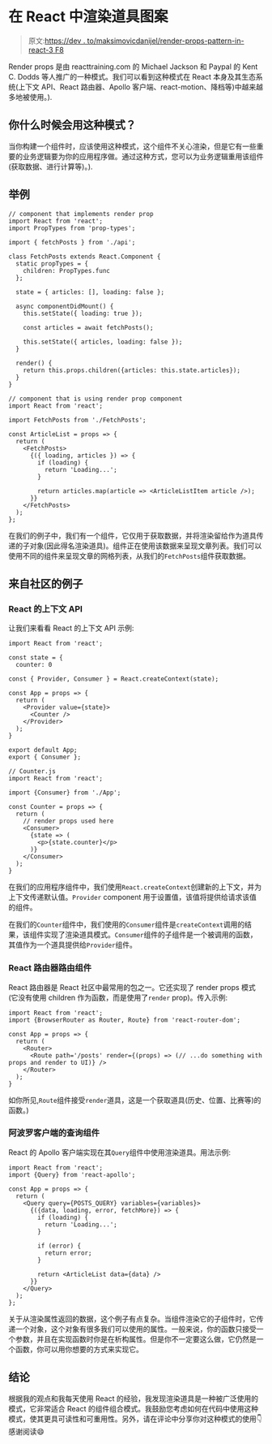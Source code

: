 # 在 React 中渲染道具图案

> 原文:[https://dev . to/maksimovicdanijel/render-props-pattern-in-react-3 F8](https://dev.to/maksimovicdanijel/render-props-pattern-in-react-3f8)

Render props 是由 reacttraining.com 的 Michael Jackson 和 Paypal 的 Kent C. Dodds 等人推广的一种模式。我们可以看到这种模式在 React 本身及其生态系统(上下文 API、React 路由器、Apollo 客户端、react-motion、降档等)中越来越多地被使用。).

## [](#when-would-you-use-this-pattern)你什么时候会用这种模式？

当你构建一个组件时，应该使用这种模式，这个组件不关心渲染，但是它有一些重要的业务逻辑要为你的应用程序做。通过这种方式，您可以为业务逻辑重用该组件(获取数据、进行计算等)。).

## [](#example)举例

```
// component that implements render prop
import React from 'react';
import PropTypes from 'prop-types';

import { fetchPosts } from './api';

class FetchPosts extends React.Component {
  static propTypes = {
    children: PropTypes.func
  };

  state = { articles: [], loading: false };

  async componentDidMount() {
    this.setState({ loading: true });

    const articles = await fetchPosts();

    this.setState({ articles, loading: false });  
  }

  render() {
    return this.props.children({articles: this.state.articles});
  }
}

// component that is using render prop component
import React from 'react';

import FetchPosts from './FetchPosts';

const ArticleList = props => {
  return (
    <FetchPosts>
      {({ loading, articles }) => {
        if (loading) {
          return 'Loading...';
        }

        return articles.map(article => <ArticleListItem article />);
      }}
    </FetchPosts>
  );
}; 
```

在我们的例子中，我们有一个组件，它仅用于获取数据，并将渲染留给作为道具传递的子对象(因此得名渲染道具)。组件正在使用该数据来呈现文章列表。我们可以使用不同的组件来呈现文章的网格列表，从我们的`FetchPosts`组件获取数据。

## [](#example-from-the-community)来自社区的例子

### [](#reacts-context-api)React 的上下文 API

让我们来看看 React 的上下文 API 示例:

```
import React from 'react';

const state = {
  counter: 0

const { Provider, Consumer } = React.createContext(state);

const App = props => {
  return (
    <Provider value={state}>
      <Counter />
    </Provider>
  );
}

export default App;
export { Consumer };

// Counter.js
import React from 'react';

import {Consumer} from './App';

const Counter = props => {
  return (
    // render props used here
    <Consumer>
      {state => (
        <p>{state.counter}</p>
      )}
    </Consumer>
  );
} 
```

在我们的应用程序组件中，我们使用`React.createContext`创建新的上下文，并为上下文传递默认值。`Provider` component 用于设置值，该值将提供给请求该值的组件。

在我们的`Counter`组件中，我们使用的`Consumer`组件是`createContext`调用的结果，该组件实现了渲染道具模式。`Consumer`组件的子组件是一个被调用的函数，其值作为一个道具提供给`Provider`组件。

### [](#react-router-route-component)React 路由器路由组件

React 路由器是 React 社区中最常用的包之一。它还实现了 render props 模式(它没有使用 children 作为函数，而是使用了`render` prop)。传入示例:

```
import React from 'react';
import {BrowserRouter as Router, Route} from 'react-router-dom';

const App = props => {
  return (
    <Router>
      <Route path='/posts' render={(props) => (// ...do something with props and render to UI)} />
    </Router>
  );
} 
```

如你所见,`Route`组件接受`render`道具，这是一个获取道具(历史、位置、比赛等)的函数。)

### [](#apollo-clients-query-component)阿波罗客户端的查询组件

React 的 Apollo 客户端实现在其`Query`组件中使用渲染道具。用法示例:

```
import React from 'react';
import {Query} from 'react-apollo';

const App = props => {
  return (
    <Query query={POSTS_QUERY} variables={variables}>
      {({data, loading, error, fetchMore}) => {
        if (loading) {
          return 'Loading...';
        }

        if (error) {
          return error;
        }

        return <ArticleList data={data} />
      }}
    </Query>
  );
}; 
```

关于从渲染属性返回的数据，这个例子有点复杂。当组件渲染它的子组件时，它传递一个对象，这个对象有很多我们可以使用的属性。一般来说，你的函数只接受一个参数，并且在实现函数时你是在析构属性。但是你不一定要这么做，它仍然是一个函数，你可以用你想要的方式来实现它。

## [](#conclusion)结论

根据我的观点和我每天使用 React 的经验，我发现渲染道具是一种被广泛使用的模式，它非常适合 React 的组件组合模式。我鼓励您考虑如何在代码中使用这种模式，使其更具可读性和可重用性。另外，请在评论中分享你对这种模式的使用👇感谢阅读😄